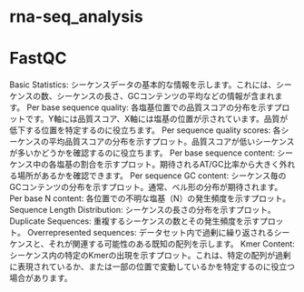 # rna-seq_analysis





# FastQC
Basic Statistics: シーケンスデータの基本的な情報を示します。これには、シーケンスの数、シーケンスの長さ、GCコンテンツの平均などの情報が含まれます。
Per base sequence quality: 各塩基位置での品質スコアの分布を示すプロットです。Y軸には品質スコア、X軸には塩基の位置が示されています。品質が低下する位置を特定するのに役立ちます。
Per sequence quality scores: 各シーケンスの平均品質スコアの分布を示すプロット。品質スコアが低いシーケンスが多いかどうかを確認するのに役立ちます。
Per base sequence content: シーケンス中の各塩基の割合を示すプロット。期待されるAT/GC比率から大きく外れる場所があるかを確認できます。
Per sequence GC content: シーケンス毎のGCコンテンツの分布を示すプロット。通常、ベル形の分布が期待されます。
Per base N content: 各位置での不明な塩基（N）の発生頻度を示すプロット。
Sequence Length Distribution: シーケンスの長さの分布を示すプロット。
Duplicate Sequences: 重複するシーケンスの数とその発生頻度を示すプロット。
Overrepresented sequences: データセット内で過剰に繰り返されるシーケンスと、それが関連する可能性のある既知の配列を示します。
Kmer Content: シーケンス内の特定のKmerの出現を示すプロット。これは、特定の配列が過剰に表現されているか、または一部の位置で変動しているかを特定するのに役立つ場合があります。

